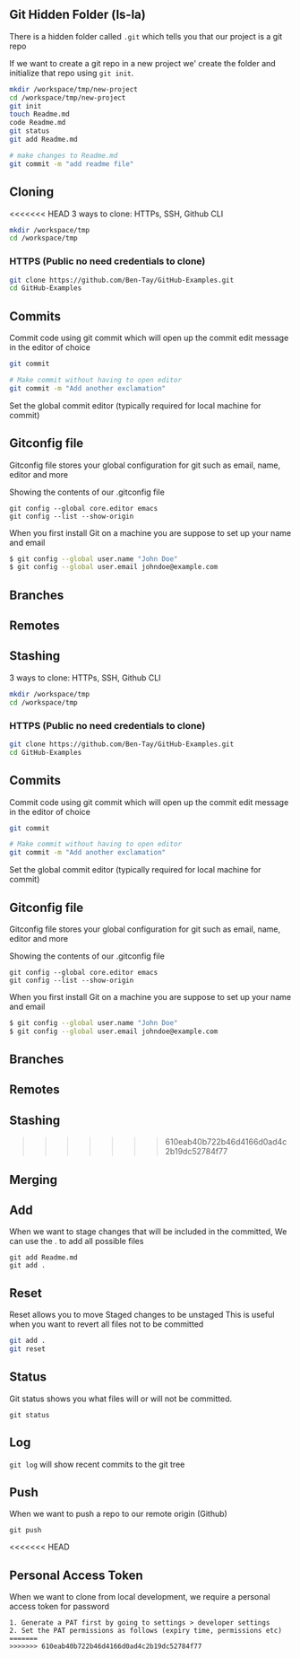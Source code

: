 ## Git Hidden Folder (ls-la)

There is a hidden folder called `.git` which tells you that our project is a git repo 

If we want to create a git repo in a new project we' create the folder and initialize that repo using `git init`.

```sh
mkdir /workspace/tmp/new-project
cd /workspace/tmp/new-project
git init
touch Readme.md 
code Readme.md 
git status
git add Readme.md

# make changes to Readme.md
git commit -m "add readme file"
```

## Cloning 
<<<<<<< HEAD
3 ways to clone: HTTPs, SSH, Github CLI

```sh
mkdir /workspace/tmp
cd /workspace/tmp
```

### HTTPS (Public no need credentials to clone)
```sh
git clone https://github.com/Ben-Tay/GitHub-Examples.git
cd GitHub-Examples
```

## Commits
Commit code using git commit which will open up the commit edit message in the editor of choice 

```sh
git commit 

# Make commit without having to open editor
git commit -m "Add another exclamation"
```
Set the global commit editor (typically required for local machine for commit)

## Gitconfig file

Gitconfig file stores your global configuration for git such as email, name, editor and more 

Showing the contents of our .gitconfig file
```
git config --global core.editor emacs
git config --list --show-origin
```

When you first install Git on a machine you are suppose to set up your name and email

```sh
$ git config --global user.name "John Doe"
$ git config --global user.email johndoe@example.com
```

## Branches


## Remotes


## Stashing


3 ways to clone: HTTPs, SSH, Github CLI


```sh
mkdir /workspace/tmp
cd /workspace/tmp
```

### HTTPS (Public no need credentials to clone)
```sh
git clone https://github.com/Ben-Tay/GitHub-Examples.git
cd GitHub-Examples
```

## Commits
Commit code using git commit which will open up the commit edit message in the editor of choice 

```sh
git commit 

# Make commit without having to open editor
git commit -m "Add another exclamation"

```
Set the global commit editor (typically required for local machine for commit)

## Gitconfig file

Gitconfig file stores your global configuration for git such as email, name, editor and more 

Showing the contents of our .gitconfig file
```
git config --global core.editor emacs
git config --list --show-origin
```

When you first install Git on a machine you are suppose to set up your name and email

```sh
$ git config --global user.name "John Doe"
$ git config --global user.email johndoe@example.com
```


## Branches


## Remotes


## Stashing


>>>>>>> 610eab40b722b46d4166d0ad4c2b19dc52784f77
## Merging



## Add 
When we want to stage changes that will be included in the committed, 
We can use the . to add all possible files

```
git add Readme.md
git add .
``` 
## Reset
Reset allows you to move Staged changes to be unstaged
This is useful when you want to revert all files not to be committed 

```sh 
git add . 
git reset
```

## Status
Git status shows you what files will or will not be committed.

```
git status
```

## Log
`git log` will show recent commits to the git tree

## Push
When we want to push a repo to our remote origin (Github)

```
git push 
```
<<<<<<< HEAD

## Personal Access Token 
When we want to clone from local development,
we require a personal access token for password

```
1. Generate a PAT first by going to settings > developer settings 
2. Set the PAT permissions as follows (expiry time, permissions etc)
=======
>>>>>>> 610eab40b722b46d4166d0ad4c2b19dc52784f77
